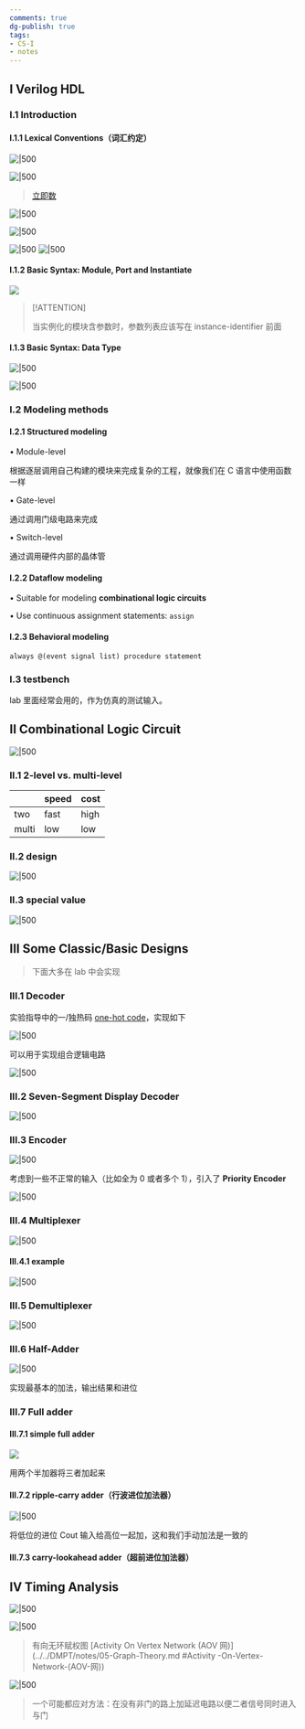 ```yaml
---
comments: true
dg-publish: true
tags:
- CS-I
- notes
---
```


## I Verilog HDL

### I.1 Introduction

#### I.1.1 Lexical Conventions（词汇约定）

![|500](attachments/03-Combinational-Logic-Design.png)

![|500](attachments/03-Combinational-Logic-Design-1.png)

> [立即数](https://zju-sys.pages.zjusct.io/sys1/sys1-sp24/lab1-1/#_11)

![|500](attachments/03-Combinational-Logic-Design-2.png)

![|500](attachments/03-Combinational-Logic-Design-3.png)

![|500](attachments/03-Combinational-Logic-Design-4.png) ![|500](attachments/03-Combinational-Logic-Design-5.png)

#### I.1.2 Basic Syntax: Module, Port and Instantiate

![](attachments/03-Combinational-Logic-Design-6.png)

> [!ATTENTION]
>
> 当实例化的模块含参数时，参数列表应该写在 instance-identifier 前面

#### I.1.3 Basic Syntax: Data Type

![|500](attachments/03-Combinational-Logic-Design-7.png)

![|500](attachments/03-Combinational-Logic-Design-8.png)

### I.2 Modeling methods

#### I.2.1 Structured modeling

• Module-level

根据逐层调用自己构建的模块来完成复杂的工程，就像我们在 C 语言中使用函数一样

• Gate-level

通过调用门级电路来完成

• Switch-level

通过调用硬件内部的晶体管

#### I.2.2 Dataflow modeling

• Suitable for modeling **combinational logic circuits**

• Use continuous assignment statements: `assign`

#### I.2.3 Behavioral modeling

`always @(event signal list) procedure statement`

### I.3 testbench

lab 里面经常会用的，作为仿真的测试输入。

## II Combinational Logic Circuit

![|500](attachments/03-Combinational-Logic-Design-9.png)

### II.1 2-level vs. multi-level

|       | speed | cost |
| ----- | ----- | ---- |
| two   | fast  | high |
| multi | low   | low  |

### II.2 design

![|500](attachments/03-Combinational-Logic-Design-10.png)

### II.3 special value

![|500](attachments/03-Combinational-Logic-Design-11.png)

## III Some Classic/Basic Designs

> 下面大多在 lab 中会实现

### III.1 Decoder

实验指导中的一/独热码 [one-hot code](https://zju-sys.pages.zjusct.io/sys1/sys1-sp24/lab1-2/#_4:~:text=%E6%80%A7%E6%9B%B4%E5%B7%AE%E3%80%82-,%E5%A4%8D%E5%90%88%E5%A4%9A%E8%B7%AF%E9%80%89%E6%8B%A9%E5%99%A8%E5%AE%9E%E7%8E%B0%E8%AF%91%E7%A0%81%E5%99%A8,-%E5%AF%B9%E4%BA%8E-N-%E4%BD%8D)，实现如下

![|500](attachments/03-Combinational-Logic-Design-12.png)

可以用于实现组合逻辑电路

![|500](attachments/03-Combinational-Logic-Design-13.png)

### III.2 Seven-Segment Display Decoder

![|500](attachments/03-Combinational-Logic-Design-14.png)

### III.3 Encoder

![|500](attachments/03-Combinational-Logic-Design-15.png)

考虑到一些不正常的输入（比如全为 0 或者多个 1），引入了 **Priority Encoder**

![|500](attachments/03-Combinational-Logic-Design-16.png)

### III.4 Multiplexer

![|500](attachments/03-Combinational-Logic-Design-17.png)

#### III.4.1 example

![|500](attachments/03-Combinational-Logic-Design-18.png)

### III.5 Demultiplexer

![|500](attachments/03-Combinational-Logic-Design-19.png)

### III.6 Half-Adder

![|500](attachments/03-Combinational-Logic-Design-20.png)

实现最基本的加法，输出结果和进位

### III.7 Full adder

#### III.7.1 simple full adder

![](attachments/03-Combinational-Logic-Design-22.png)

用两个半加器将三者加起来

#### III.7.2 ripple-carry adder（行波进位加法器）

![|500](attachments/03-Combinational-Logic-Design-21.png)

将低位的进位 Cout 输入给高位一起加，这和我们手动加法是一致的

#### III.7.3 carry-lookahead adder（超前进位加法器）

## IV Timing Analysis

![|500](attachments/03-Combinational-Logic-Design-23.png)

![|500](attachments/03-Combinational-Logic-Design-24.png)

> 有向无环赋权图 [Activity On Vertex Network (AOV 网)](../../DMPT/notes/05-Graph-Theory.md #Activity -On-Vertex-Network-(AOV-网))

![|500](attachments/03-Combinational-Logic-Design-25.png)

> 一个可能都应对方法：在没有非门的路上加延迟电路以便二者信号同时进入与门

